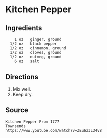 Kitchen Pepper
==============

Ingredients
-----------
        1 oz   ginger, ground
      1/2 oz   black pepper
      1/2 oz   cinnamon, ground
      1/2 oz   cloves, ground
      1/2 oz   nutmeg, ground
        6 oz   salt

Directions
----------
   1) Mix well.
   2) Keep dry.

Source
------

    Kitchen Pepper From 1777
    Townsends
    https://www.youtube.com/watch?v=ZEu6z3L34v8

